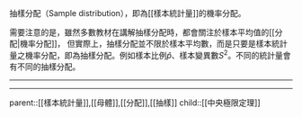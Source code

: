 抽樣分配（Sample distribution），即為[[樣本統計量]]的機率分配。

需要注意的是，雖然多數教材在講解抽樣分配時，都會關注於樣本平均值的[[分配|機率分配]]，
但實際上，抽樣分配並不限於樣本平均數，而是只要是樣本統計量之機率分配，即為抽樣分配。例如樣本比例$\hat{p}$、樣本變異數$S^2$。不同的統計量會有不同的抽樣分配。
- - - 

- - -
parent::[[樣本統計量]],[[母體]],[[分配]],[[抽樣]]
child::[[中央極限定理]]